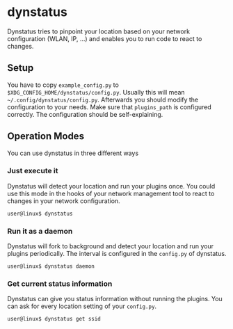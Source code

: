 # dynstatus
Dynstatus tries to pinpoint your location based on your network configuration (WLAN, IP, ...) and enables you to run code to react to changes.

## Setup
You have to copy ```example_config.py``` to ```$XDG_CONFIG_HOME/dynstatus/config.py```. Usually this will mean ```~/.config/dynstatus/config.py```. Afterwards you should modify the configuration to your needs. Make sure that ```plugins_path``` is configured correctly. The configuration should be self-explaining.

## Operation Modes
You can use dynstatus in three different ways

### Just execute it
Dynstatus will detect your location and run your plugins once. You could use this mode in the hooks of your network management tool to react to changes in your network configuration.
```
user@linux$ dynstatus
```
### Run it as a daemon
Dynstatus will fork to background and detect your location and run your plugins periodically. The interval is configured in the ```config.py``` of dynstatus.
```
user@linux$ dynstatus daemon
```

### Get current status information
Dynstatus can give you status information without running the plugins. You can ask for every location setting of your ```config.py```.
```
user@linux$ dynstatus get ssid
```
